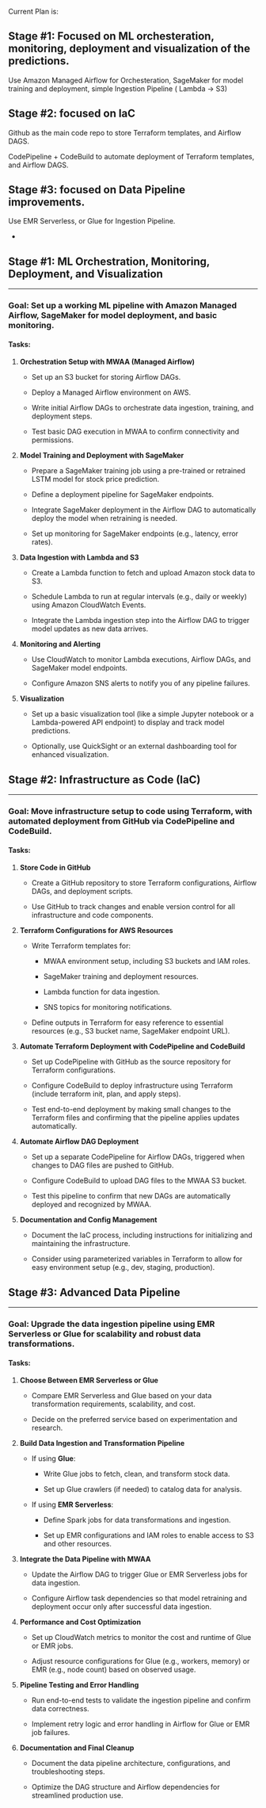Current Plan is:

## Stage #1:  Focused on ML orchesteration, monitoring, deployment and visualization of the predictions.

Use Amazon Managed Airflow for Orchesteration, SageMaker for model training and deployment, simple Ingestion Pipeline ( Lambda -> S3)


## Stage #2: focused on IaC

Github as the main code repo to store Terraform templates, and Airflow DAGS.

CodePipeline + CodeBuild to automate deployment of Terraform templates, and Airflow DAGS. 

## Stage #3: focused on Data Pipeline improvements. 

Use EMR Serverless, or Glue for Ingestion Pipeline.

- 

## **Stage #1: ML Orchestration, Monitoring, Deployment, and Visualization**
-------------------------------------------------------------------------

### Goal: Set up a working ML pipeline with Amazon Managed Airflow, SageMaker for model deployment, and basic monitoring.

#### **Tasks:**

1.  **Orchestration Setup with MWAA (Managed Airflow)**
    
    *   Set up an S3 bucket for storing Airflow DAGs.
        
    *   Deploy a Managed Airflow environment on AWS.
        
    *   Write initial Airflow DAGs to orchestrate data ingestion, training, and deployment steps.
        
    *   Test basic DAG execution in MWAA to confirm connectivity and permissions.
        
2.  **Model Training and Deployment with SageMaker**
    
    *   Prepare a SageMaker training job using a pre-trained or retrained LSTM model for stock price prediction.
        
    *   Define a deployment pipeline for SageMaker endpoints.
        
    *   Integrate SageMaker deployment in the Airflow DAG to automatically deploy the model when retraining is needed.
        
    *   Set up monitoring for SageMaker endpoints (e.g., latency, error rates).
        
3.  **Data Ingestion with Lambda and S3**
    
    *   Create a Lambda function to fetch and upload Amazon stock data to S3.
        
    *   Schedule Lambda to run at regular intervals (e.g., daily or weekly) using Amazon CloudWatch Events.
        
    *   Integrate the Lambda ingestion step into the Airflow DAG to trigger model updates as new data arrives.
        
4.  **Monitoring and Alerting**
    
    *   Use CloudWatch to monitor Lambda executions, Airflow DAGs, and SageMaker model endpoints.
        
    *   Configure Amazon SNS alerts to notify you of any pipeline failures.
        
5.  **Visualization**
    
    *   Set up a basic visualization tool (like a simple Jupyter notebook or a Lambda-powered API endpoint) to display and track model predictions.
        
    *   Optionally, use QuickSight or an external dashboarding tool for enhanced visualization.
        

## **Stage #2: Infrastructure as Code (IaC)**
------------------------------------------

### Goal: Move infrastructure setup to code using Terraform, with automated deployment from GitHub via CodePipeline and CodeBuild.

#### **Tasks:**

1.  **Store Code in GitHub**
    
    *   Create a GitHub repository to store Terraform configurations, Airflow DAGs, and deployment scripts.
        
    *   Use GitHub to track changes and enable version control for all infrastructure and code components.
        
2.  **Terraform Configurations for AWS Resources**
    
    *   Write Terraform templates for:
        
        *   MWAA environment setup, including S3 buckets and IAM roles.
            
        *   SageMaker training and deployment resources.
            
        *   Lambda function for data ingestion.
            
        *   SNS topics for monitoring notifications.
            
    *   Define outputs in Terraform for easy reference to essential resources (e.g., S3 bucket name, SageMaker endpoint URL).
        
3.  **Automate Terraform Deployment with CodePipeline and CodeBuild**
    
    *   Set up CodePipeline with GitHub as the source repository for Terraform configurations.
        
    *   Configure CodeBuild to deploy infrastructure using Terraform (include terraform init, plan, and apply steps).
        
    *   Test end-to-end deployment by making small changes to the Terraform files and confirming that the pipeline applies updates automatically.
        
4.  **Automate Airflow DAG Deployment**
    
    *   Set up a separate CodePipeline for Airflow DAGs, triggered when changes to DAG files are pushed to GitHub.
        
    *   Configure CodeBuild to upload DAG files to the MWAA S3 bucket.
        
    *   Test this pipeline to confirm that new DAGs are automatically deployed and recognized by MWAA.
        
5.  **Documentation and Config Management**
    
    *   Document the IaC process, including instructions for initializing and maintaining the infrastructure.
        
    *   Consider using parameterized variables in Terraform to allow for easy environment setup (e.g., dev, staging, production).
        

## **Stage #3: Advanced Data Pipeline**
------------------------------------

### Goal: Upgrade the data ingestion pipeline using EMR Serverless or Glue for scalability and robust data transformations.

#### **Tasks:**

1.  **Choose Between EMR Serverless or Glue**
    
    *   Compare EMR Serverless and Glue based on your data transformation requirements, scalability, and cost.
        
    *   Decide on the preferred service based on experimentation and research.
        
2.  **Build Data Ingestion and Transformation Pipeline**
    
    *   If using **Glue**:
        
        *   Write Glue jobs to fetch, clean, and transform stock data.
            
        *   Set up Glue crawlers (if needed) to catalog data for analysis.
            
    *   If using **EMR Serverless**:
        
        *   Define Spark jobs for data transformations and ingestion.
            
        *   Set up EMR configurations and IAM roles to enable access to S3 and other resources.
            
3.  **Integrate the Data Pipeline with MWAA**
    
    *   Update the Airflow DAG to trigger Glue or EMR Serverless jobs for data ingestion.
        
    *   Configure Airflow task dependencies so that model retraining and deployment occur only after successful data ingestion.
        
4.  **Performance and Cost Optimization**
    
    *   Set up CloudWatch metrics to monitor the cost and runtime of Glue or EMR jobs.
        
    *   Adjust resource configurations for Glue (e.g., workers, memory) or EMR (e.g., node count) based on observed usage.
        
5.  **Pipeline Testing and Error Handling**
    
    *   Run end-to-end tests to validate the ingestion pipeline and confirm data correctness.
        
    *   Implement retry logic and error handling in Airflow for Glue or EMR job failures.
        
6.  **Documentation and Final Cleanup**
    
    *   Document the data pipeline architecture, configurations, and troubleshooting steps.
        
    *   Optimize the DAG structure and Airflow dependencies for streamlined production use.